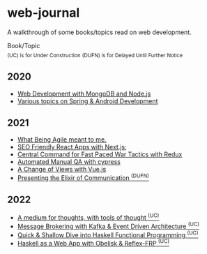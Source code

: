 # web-journal

A walkthrough of some books/topics read on web development.

Book/Topic<br/>
<sub>(UC) is for Under Construction</sub>
<sub>(DUFN) is for Delayed Until Further Notice</sub>

## 2020

- [Web Development with MongoDB and Node.js](mongodb-nodejs/README.md)
- [Various topics on Spring & Android Development](spring-android/README.md)

## 2021

- [What Being Agile meant to me.](agile/README.md)
- [SEO Friendly React Apps with Next.js](nextjs/README.md);
- [Central Command for Fast Paced War Tactics with Redux](redux/README.md)
- [Automated Manual QA with cypress](cypress/README.md)
- [A Change of Views with Vue.js](vuejs/README.md)
- [Presenting the Elixir of Communication <sup>(DUFN)</sup>](elixir/README.md)

## 2022

- [A medium for thoughts, with tools of thought <sup>(UC)</sup>](mnemonic-medium/README.md)
- [Message Brokering with Kafka & Event Driven Architecture <sup>(UC)</sup>](mnemonic-medium/README.md)
- [Quick & Shallow Dive into Haskell Functional Programming <sup>(UC)</sup>](haskell/README.md)
- [Haskell as a Web App with Obelisk & Reflex-FRP <sup>(UC)</sup>](obelisk-reflex/README.md)